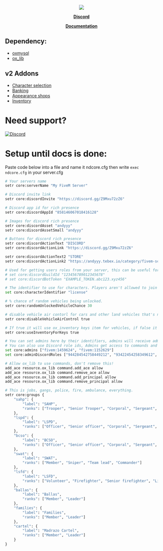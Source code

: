 <p  align="center">
  <img src="https://user-images.githubusercontent.com/86536434/193703880-5cb7deef-af37-42cc-8df2-b13332afee67.png" />
</p>

<p align='center'><b><a href="https://discord.gg/andys-development-857672921912836116">Discord</a></b>

<p align='center'><b><a href="https://ndcore.dev/">Documentation</a></b>

## Dependency:
* [oxmysql](https://github.com/overextended/oxmysql/releases)
* [ox_lib](https://github.com/overextended/ox_lib/releases)

## v2 Addons
* [Character selection](https://github.com/ND-Framework/ND_Characters/tree/wip-v2)
* [Banking](https://github.com/ND-Framework/ND_Banking/tree/wip-v2)
* [Appearance shops](https://github.com/ND-Framework/ND_AppearanceShops/tree/wip-v2)
* [Inventory](https://github.com/overextended/ox_inventory/pull/1403)

# Need support?
[![Discord](https://discordapp.com/api/guilds/857672921912836116/widget.png?style=banner3)](https://discord.gg/Z9Mxu72zZ6)

# Setup until docs is done:
Paste code below into a file and name it ndcore.cfg then write `exec ndcore.cfg` in your server.cfg
```py
# Your servers name
setr core:serverName "My FiveM Server"

# Discord invite link
setr core:discordInvite "https://discord.gg/Z9Mxu72zZ6"

# Discord app id for rich presence
setr core:discordAppId "858146067018416128"

# Images for discord rich presence
setr core:discordAsset "andyyy"
setr core:discordAssetSmall "andyyy"

# Buttons for discord rich presence
setr core:discordActionText "DISCORD"
setr core:discordActionLink "https://discord.gg/Z9Mxu72zZ6"

setr core:discordActionText2 "STORE"
setr core:discordActionLink2 "https://andyyy.tebex.io/category/fivem-scripts"

# Used for getting users roles from your server, this can be useful for discord based scripts, if you don't add then it won't be used.
# set core:discordGuildId "123456789012345678"
# set core:discordBotToken "EXAMPLE_TOKEN.abc123.xyz456"

# The identifier to use for characters. Players aren't allowed to join without it, license is good don't change unless you know what you're doing.
set core:characterIdentifier "license"

# % chance of random vehicles being unlocked.
setr core:randomUnlockedVehicleChance 30

# disable vehicle air contorl for cars and other land vehicles that's not supposed to do flips in air.
setr core:disableVehicleAirControl true

# If true it will use ox_inventory keys item for vehicles, if false it will use a keybind.
setr core:useInventoryForKeys true

# You can set admins here by their identifiers, admins will receive admin group in core and have access to group.admin ace perms.
# You can also use Discord role ids, Admins get access to commands and more.
set core:admins ["fivem:1459624", "fivem:1152629"]
set core:adminDiscordRoles ["944284542758449212", "93422454258349612", "93345451558145232"]

# Allow ox_lib to use commands, don't remove this!
add_ace resource.ox_lib command.add_ace allow
add_ace resource.ox_lib command.remove_ace allow
add_ace resource.ox_lib command.add_principal allow
add_ace resource.ox_lib command.remove_principal allow

# This is jobs, gangs, police, fire, ambulance, everything.
setr core:groups {
    "sahp": {
        "label": "SAHP",
        "ranks": ["Trooper", "Senior Trooper", "Corporal", "Sergeant", "Lieutenant", "Chief"]
    },
    "lspd": {
        "label": "LSPD",
        "ranks": ["Officer", "Senior officer", "Corporal", "Sergeant", "Lieutenant", "Chief"]
    },
    "bcso": {
        "label": "BCSO",
        "ranks": ["Officer", "Senior officer", "Corporal", "Sergeant", "Lieutenant", "Chief"]
    },
    "swat": {
        "label": "SWAT",
        "ranks": ["Member", "Sniper", "Team lead", "Commander"]
    },
    "lsfd": {
        "label": "LSFD",
        "ranks": ["Volunteer", "Firefighter", "Senior firefighter", "Lieutenant", "Fire Chief"]
    },
    "ballas": {
        "label": "Ballas",
        "ranks": ["Member", "Leader"]
    },
    "families": {
        "label": "Families",
        "ranks": ["Member", "Leader"]
    },
    "cartel": {
        "label": "Madrazo Cartel",
        "ranks": ["Member", "Leader"]
    }
}
```
